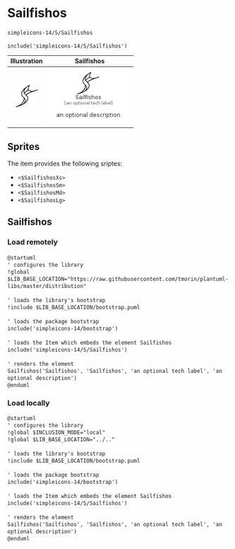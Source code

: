 # Sailfishos


```text
simpleicons-14/S/Sailfishos
```

```text
include('simpleicons-14/S/Sailfishos')
```



| Illustration | Sailfishos |
| :---: | :---: |
| ![illustration for Illustration](../../simpleicons-14/S/Sailfishos.png) | ![illustration for Sailfishos](../../simpleicons-14/S/Sailfishos.Local.png) |



## Sprites
The item provides the following sriptes:

- `<$SailfishosXs>`
- `<$SailfishosSm>`
- `<$SailfishosMd>`
- `<$SailfishosLg>`





## Sailfishos

### Load remotely
```plantuml
@startuml
' configures the library
!global $LIB_BASE_LOCATION="https://raw.githubusercontent.com/tmorin/plantuml-libs/master/distribution"

' loads the library's bootstrap
!include $LIB_BASE_LOCATION/bootstrap.puml

' loads the package bootstrap
include('simpleicons-14/bootstrap')

' loads the Item which embeds the element Sailfishos
include('simpleicons-14/S/Sailfishos')

' renders the element
Sailfishos('Sailfishos', 'Sailfishos', 'an optional tech label', 'an optional description')
@enduml
```

### Load locally
```plantuml
@startuml
' configures the library
!global $INCLUSION_MODE="local"
!global $LIB_BASE_LOCATION="../.."

' loads the library's bootstrap
!include $LIB_BASE_LOCATION/bootstrap.puml

' loads the package bootstrap
include('simpleicons-14/bootstrap')

' loads the Item which embeds the element Sailfishos
include('simpleicons-14/S/Sailfishos')

' renders the element
Sailfishos('Sailfishos', 'Sailfishos', 'an optional tech label', 'an optional description')
@enduml
```

